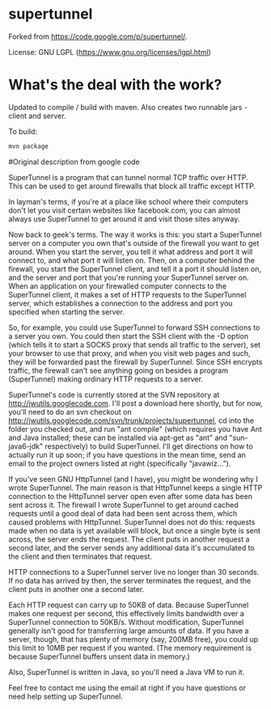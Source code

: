 # supertunnel

Forked from https://code.google.com/p/supertunnel/.

License: GNU LGPL (https://www.gnu.org/licenses/lgpl.html)

# What's the deal with the work?

Updated to compile / build with maven. Also creates two runnable jars - client and server.

To build:
```sh
mvn package
```

#Original description from google code

SuperTunnel is a program that can tunnel normal TCP traffic over HTTP. This can be used to get around firewalls that block all traffic except HTTP.

In layman's terms, if you're at a place like school where their computers don't let you visit certain websites like facebook.com, you can almost always use SuperTunnel to get around it and visit those sites anyway.

Now back to geek's terms. The way it works is this: you start a SuperTunnel server on a computer you own that's outside of the firewall you want to get around. When you start the server, you tell it what address and port it will connect to, and what port it will listen on. Then, on a computer behind the firewall, you start the SuperTunnel client, and tell it a port it should listen on, and the server and port that you're running your SuperTunnel server on. When an application on your firewalled computer connects to the SuperTunnel client, it makes a set of HTTP requests to the SuperTunnel server, which establishes a connection to the address and port you specified when starting the server.

So, for example, you could use SuperTunnel to forward SSH connections to a server you own. You could then start the SSH client with the -D option (which tells it to start a SOCKS proxy that sends all traffic to the server), set your browser to use that proxy, and when you visit web pages and such, they will be forwarded past the firewall by SuperTunnel. Since SSH encrypts traffic, the firewall can't see anything going on besides a program (SuperTunnel) making ordinary HTTP requests to a server.

SuperTunnel's code is currently stored at the SVN repository at http://jwutils.googlecode.com. I'll post a download here shortly, but for now, you'll need to do an svn checkout on http://jwutils.googlecode.com/svn/trunk/projects/supertunnel, cd into the folder you checked out, and run "ant compile" (which requires you have Ant and Java installed; these can be installed via apt-get as "ant" and "sun-java6-jdk" respectively) to build SuperTunnel. I'll get directions on how to actually run it up soon; if you have questions in the mean time, send an email to the project owners listed at right (specifically "javawiz...").

If you've seen GNU HttpTunnel (and I have), you might be wondering why I wrote SuperTunnel. The main reason is that HttpTunnel keeps a single HTTP connection to the HttpTunnel server open even after some data has been sent across it. The firewall I wrote SuperTunnel to get around cached requests until a good deal of data had been sent across them, which caused problems with HttpTunnel. SuperTunnel does not do this: requests made when no data is yet available will block, but once a single byte is sent across, the server ends the request. The client puts in another request a second later, and the server sends any additional data it's accumulated to the client and then terminates that request.

HTTP connections to a SuperTunnel server live no longer than 30 seconds. If no data has arrived by then, the server terminates the request, and the client puts in another one a second later.

Each HTTP request can carry up to 50KB of data. Because SuperTunnel makes one request per second, this effectively limits bandwidth over a SuperTunnel connection to 50KB/s. Without modification, SuperTunnel generally isn't good for transferring large amounts of data. If you have a server, though, that has plenty of memory (say, 200MB free), you could up this limit to 10MB per request if you wanted. (The memory requirement is because SuperTunnel buffers unsent data in memory.)

Also, SuperTunnel is written in Java, so you'll need a Java VM to run it.

Feel free to contact me using the email at right if you have questions or need help setting up SuperTunnel.
